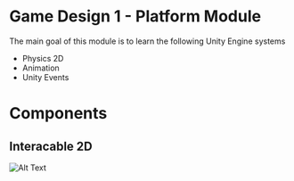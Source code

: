 # Game Design 1 - Platform Module

The main goal of this module is to learn the following Unity Engine systems
  - Physics 2D
  - Animation
  - Unity Events
  

# Components
## Interacable 2D
![Alt Text]([url=https://ibb.co/ZSNQwq2][img]https://i.ibb.co/w7Ynb5c/Interactable2d.png[/img][/url])

